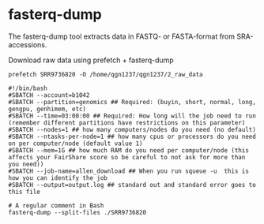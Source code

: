 # fasterq-dump
The fasterq-dump tool extracts data in FASTQ- or FASTA-format from SRA-accessions.  

Download raw data using prefetch + fasterq-dump

```
prefetch SRR9736820 -O /home/qgn1237/qgn1237/2_raw_data
```

```
#!/bin/bash
#SBATCH --account=b1042
#SBATCH --partition=genomics ## Required: (buyin, short, normal, long, gengpu, genhimem, etc)
#SBATCH --time=03:00:00 ## Required: How long will the job need to run (remember different partitions have restrictions on this parameter)
#SBATCH --nodes=1 ## how many computers/nodes do you need (no default)
#SBATCH --ntasks-per-node=1 ## how many cpus or processors do you need on per computer/node (default value 1)
#SBATCH --mem=1G ## how much RAM do you need per computer/node (this affects your FairShare score so be careful to not ask for more than you need))
#SBATCH --job-name=allen_download ## When you run squeue -u  this is how you can identify the job
#SBATCH --output=output.log ## standard out and standard error goes to this file

# A regular comment in Bash
fasterq-dump --split-files ./SRR9736820
```
